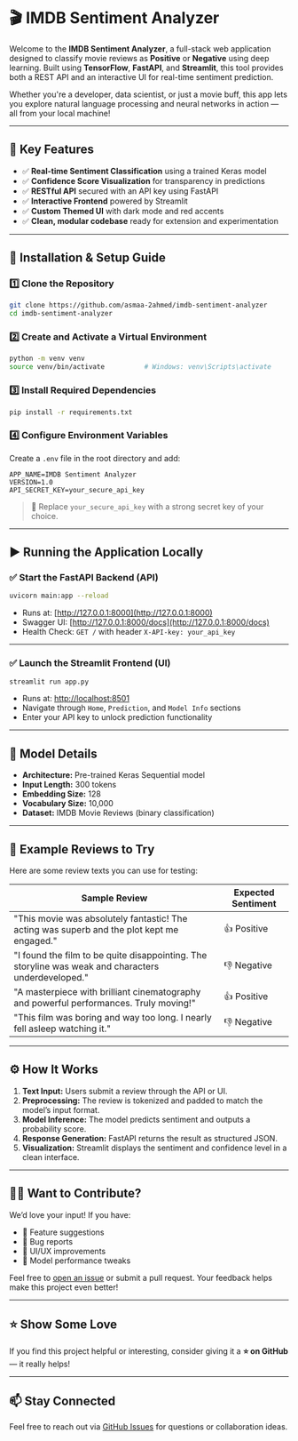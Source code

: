 # 🎬 IMDB Sentiment Analyzer

Welcome to the **IMDB Sentiment Analyzer**, a full-stack web application designed to classify movie reviews as **Positive** or **Negative** using deep learning. Built using **TensorFlow**, **FastAPI**, and **Streamlit**, this tool provides both a REST API and an interactive UI for real-time sentiment prediction.

Whether you're a developer, data scientist, or just a movie buff, this app lets you explore natural language processing and neural networks in action — all from your local machine!

---

## 🌟 Key Features

- ✅ **Real-time Sentiment Classification** using a trained Keras model  
- ✅ **Confidence Score Visualization** for transparency in predictions  
- ✅ **RESTful API** secured with an API key using FastAPI  
- ✅ **Interactive Frontend** powered by Streamlit  
- ✅ **Custom Themed UI** with dark mode and red accents  
- ✅ **Clean, modular codebase** ready for extension and experimentation  

---

## 🚀 Installation & Setup Guide

### 1️⃣ Clone the Repository
```bash
git clone https://github.com/asmaa-2ahmed/imdb-sentiment-analyzer
cd imdb-sentiment-analyzer
```

### 2️⃣ Create and Activate a Virtual Environment
```bash
python -m venv venv
source venv/bin/activate          # Windows: venv\Scripts\activate
```

### 3️⃣ Install Required Dependencies
```bash
pip install -r requirements.txt
```

### 4️⃣ Configure Environment Variables
Create a `.env` file in the root directory and add:
```
APP_NAME=IMDB Sentiment Analyzer
VERSION=1.0
API_SECRET_KEY=your_secure_api_key
```
> 🔐 Replace `your_secure_api_key` with a strong secret key of your choice.

---

## ▶️ Running the Application Locally

### ✅ Start the FastAPI Backend (API)
```bash
uvicorn main:app --reload
```
- Runs at: [http://127.0.0.1:8000](http://127.0.0.1:8000)  
- Swagger UI: [http://127.0.0.1:8000/docs](http://127.0.0.1:8000/docs)  
- Health Check: `GET /` with header `X-API-key: your_api_key`

---

### ✅ Launch the Streamlit Frontend (UI)
```bash
streamlit run app.py
```
- Runs at: [http://localhost:8501](http://localhost:8501)  
- Navigate through `Home`, `Prediction`, and `Model Info` sections  
- Enter your API key to unlock prediction functionality

---

## 🧠 Model Details

- **Architecture:** Pre-trained Keras Sequential model  
- **Input Length:** 300 tokens  
- **Embedding Size:** 128  
- **Vocabulary Size:** 10,000  
- **Dataset:** IMDB Movie Reviews (binary classification)

---

## 🧪 Example Reviews to Try

Here are some review texts you can use for testing:

| Sample Review                                                                                   | Expected Sentiment |
|--------------------------------------------------------------------------------------------------|---------------------|
| "This movie was absolutely fantastic! The acting was superb and the plot kept me engaged."       | 👍 Positive          |
| "I found the film to be quite disappointing. The storyline was weak and characters underdeveloped." | 👎 Negative       |
| "A masterpiece with brilliant cinematography and powerful performances. Truly moving!"           | 👍 Positive          |
| "This film was boring and way too long. I nearly fell asleep watching it."                       | 👎 Negative          |

---

## ⚙️ How It Works

1. **Text Input:** Users submit a review through the API or UI.
2. **Preprocessing:** The review is tokenized and padded to match the model’s input format.
3. **Model Inference:** The model predicts sentiment and outputs a probability score.
4. **Response Generation:** FastAPI returns the result as structured JSON.
5. **Visualization:** Streamlit displays the sentiment and confidence level in a clean interface.

---

## 🙋‍♂️ Want to Contribute?

We’d love your input! If you have:

- 🔧 Feature suggestions  
- 🐞 Bug reports  
- 🎨 UI/UX improvements  
- 🧪 Model performance tweaks  

Feel free to [open an issue](https://github.com/asmaa-2ahmed/imdb-sentiment-analyzer) or submit a pull request. Your feedback helps make this project even better!

---

## ⭐ Show Some Love

If you find this project helpful or interesting, consider giving it a **⭐ on GitHub** — it really helps!

---

## 📫 Stay Connected

Feel free to reach out via [GitHub Issues](https://github.com/asmaa-2ahmed/imdb-sentiment-analyzer) for questions or collaboration ideas.
